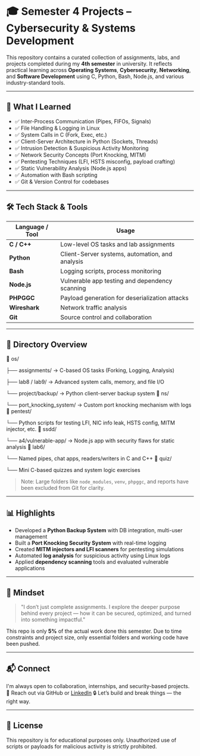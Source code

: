 # 🎓 Semester 4 Projects – Cybersecurity & Systems Development

This repository contains a curated collection of assignments, labs, and projects completed during my **4th semester** in university. It reflects practical learning across **Operating Systems**, **Cybersecurity**, **Networking**, and **Software Development** using C, Python, Bash, Node.js, and various industry-standard tools.

---

## 🚀 What I Learned

- ✅ Inter-Process Communication (Pipes, FIFOs, Signals)
- ✅ File Handling & Logging in Linux
- ✅ System Calls in C (Fork, Exec, etc.)
- ✅ Client-Server Architecture in Python (Sockets, Threads)
- ✅ Intrusion Detection & Suspicious Activity Monitoring
- ✅ Network Security Concepts (Port Knocking, MITM)
- ✅ Pentesting Techniques (LFI, HSTS misconfig, payload crafting)
- ✅ Static Vulnerability Analysis (Node.js apps)
- ✅ Automation with Bash scripting
- ✅ Git & Version Control for codebases

---

## 🛠️ Tech Stack & Tools

| Language / Tool | Usage |
|---|---|
| **C / C++** | Low-level OS tasks and lab assignments |
| **Python** | Client-Server systems, automation, and analysis |
| **Bash** | Logging scripts, process monitoring |
| **Node.js** | Vulnerable app testing and dependency scanning |
| **PHPGGC** | Payload generation for deserialization attacks |
| **Wireshark** | Network traffic analysis |
| **Git** | Source control and collaboration |

---

## 📁 Directory Overview
📂 os/

├── assignments/ → C-based OS tasks (Forking, Logging, Analysis)

├── lab8 / lab9/ → Advanced system calls, memory, and file I/O

└── project/backup/ → Python client-server backup system
📂 ns/

└── port_knocking_system/ → Custom port knocking mechanism with logs
📂 pentest/

└── Python scripts for testing LFI, NIC info leak, HSTS config, MITM injector, etc.
📂 ssdd/

└── a4/vulnerable-app/ → Node.js app with security flaws for static analysis
📂 lab6/

└── Named pipes, chat apps, readers/writers in C and C++
📂 quiz/

└── Mini C-based quizzes and system logic exercises

> Note: Large folders like `node_modules`, `venv`, `phpggc`, and reports have been excluded from Git for clarity.

---

## 📊 Highlights

- Developed a **Python Backup System** with DB integration, multi-user management
- Built a **Port Knocking Security System** with real-time logging
- Created **MITM injectors and LFI scanners** for pentesting simulations
- Automated **log analysis** for suspicious activity using Linux logs
- Applied **dependency scanning** tools and evaluated vulnerable applications

---

## 🧠 Mindset

> "I don’t just complete assignments. I explore the deeper purpose behind every project — how it can be secured, optimized, and turned into something impactful."

This repo is only **5%** of the actual work done this semester. Due to time constraints and project size, only essential folders and working code have been pushed.

---

## 📬 Connect

I'm always open to collaboration, internships, and security-based projects.
📧 Reach out via GitHub or [LinkedIn](https://www.linkedin.com/in/abdullahdigital/)
🔒 Let’s build and break things — the right way.

---

## 📜 License

This repository is for educational purposes only. Unauthorized use of scripts or payloads for malicious activity is strictly prohibited.
